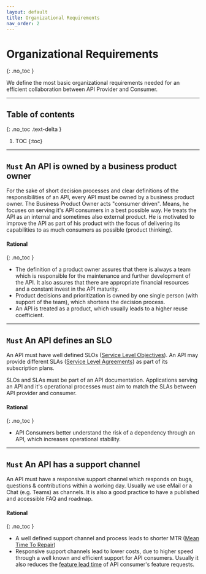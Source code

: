 ```yaml
---
layout: default
title: Organizational Requirements
nav_order: 2
---
```


Organizational Requirements
===========================
{: .no_toc }

We define the most basic organizational requirements needed for an efficient collaboration between API Provider and Consumer.

---

## Table of contents
{: .no_toc .text-delta }

1. TOC
{:toc}

---

## `Must` An API is owned by a business product owner

For the sake of short decision processes and clear definitions of the responsibilities of an API, every API must be owned by a business product owner. The Business Product Owner acts "consumer driven". Means, he focuses on serving it's API consumers in a best possible way. He treats the API as an internal and sometimes also external product. He is motivated to improve the API as part of his product with the focus of delivering its capabilities to as much consumers as possible (product thinking).

#### Rational
{: .no_toc }
- The definition of a product owner assures that there is always a team which is responsible for the maintenance and further development of the API. It also assures that there are appropriate financial resources and a constant invest in the API maturity.
- Product decisions and prioritization is owned by one single person (with support of the team), which shortens the decision process.
- An API is treated as a product, which usually leads to a higher reuse coefficient.

---

## `Must` An API defines an SLO

An API must have well defined SLOs ([Service Level Objectives](https://en.wikipedia.org/wiki/Service-level_objective)). An API may provide different SLAs ([Service Level Agreements](https://en.wikipedia.org/wiki/Service-level_agreement)) as part of its subscription plans.

SLOs and SLAs must be part of an API documentation. Applications serving an API and it's operational processes must aim to match the SLAs between API provider and consumer. 

#### Rational
{: .no_toc }
- API Consumers better understand the risk of a dependency through an API, which increases operational stability.

---

## `Must` An API has a support channel

An API must have a responsive support channel which responds on bugs, questions & contributions within a working day. Usually we use eMail or a Chat (e.g. Teams) as channels. It is also a good practice to have a published and accessible FAQ and roadmap.

#### Rational
{: .no_toc }
- A well defined support channel and process leads to shorter MTR ([Mean Time To Repair](https://en.wikipedia.org/wiki/Mean_time_to_repair))
- Responsive support channels lead to lower costs, due to higher speed through a well known and efficient support for API consumers. Usually it also reduces the [feature lead time](https://en.wikipedia.org/wiki/Lead_time) of API consumer's feature requests.